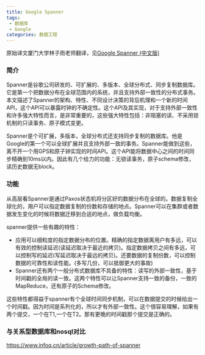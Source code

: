 ```yaml
---
title: Google Spanner
tags: 
 - 数据库
 - Google
categories: 数据工程
---
```

原始译文厦门大学林子雨老师翻译，见[Google Spanner (中文版)](http://dblab.xmu.edu.cn/post/google-spanner/)

### 简介
Spanner是谷歌公司研发的、可扩展的、多版本、全球分布式、同步复制数据库。它是第一个把数据分布在全球范围内的系统，并且支持外部一致性的分布式事务。本文描述了Spanner的架构、特性、不同设计决策的背后机理和一个新的时间API，这个API可以暴露时钟的不确定性。这个API及其实现，对于支持外部一致性和许多强大特性而言，是非常重要的，这些强大特性包括：非阻塞的读、不采用锁机制的只读事务、原子模式变更。

Spanner是个可扩展，多版本，全球分布式还支持同步复制的数据库。他是Google的第一个可以全球扩展并且支持外部一致的事务。Spanner能做到这些，离不开一个用GPS和原子钟实现的时间API。这个API能将数据中心之间的时间同步精确到10ms以内。因此有几个给力的功能：无锁读事务，原子schema修改，读历史数据无block。

### 功能
从高层看Spanner是通过Paxos状态机将分区好的数据分布在全球的。数据复制全球化的，用户可以指定数据复制的份数和存储的地点。Spanner可以在集群或者数据发生变化的时候将数据迁移到合适的地点，做负载均衡。

spanner提供一些有趣的特性：
* 应用可以细粒度的指定数据分布的位置。精确的指定数据离用户有多远，可以有效的控制读延迟(读延迟取决于最近的拷贝)。指定数据拷贝之间有多远，可以控制写的延迟(写延迟取决于最远的拷贝)。还要数据的复制份数，可以控制数据的可靠性和读性能。(多写几份，可以抵御更大的事故)
* Spanner还有两个一般分布式数据库不具备的特性：读写的外部一致性，基于时间戳的全局的读一致。这两个特性可以让Spanner支持一致的备份，一致的MapReduce，还有原子的Schema修改。

这些特性都得益于spanner有个全球时间同步机制，可以在数据提交的时候给出一个时间戳。因为时间是系列化的，所以才有外部一致性。这个很容易理解，如果有两个提交，一个在T1,一个在T2。那有更晚的时间戳那个提交是正确的。

### 与关系型数据库和nosql对比
https://www.infoq.cn/article/growth-path-of-spanner